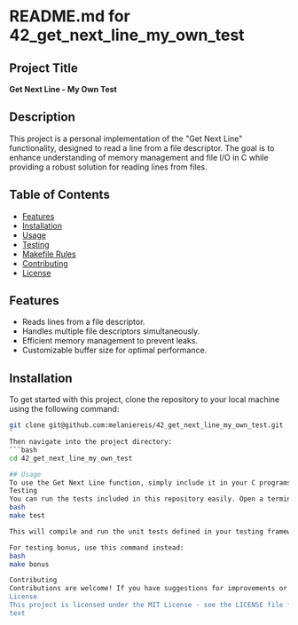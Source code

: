 # README.md for 42_get_next_line_my_own_test

## Project Title
**Get Next Line - My Own Test**

## Description
This project is a personal implementation of the "Get Next Line" functionality, designed to read a line from a file descriptor. The goal is to enhance understanding of memory management and file I/O in C while providing a robust solution for reading lines from files.

## Table of Contents
- [Features](#features)
- [Installation](#installation)
- [Usage](#usage)
- [Testing](#testing)
- [Makefile Rules](#makefile-rules)
- [Contributing](#contributing)
- [License](#license)

## Features
- Reads lines from a file descriptor.
- Handles multiple file descriptors simultaneously.
- Efficient memory management to prevent leaks.
- Customizable buffer size for optimal performance.

## Installation
To get started with this project, clone the repository to your local machine using the following command:

```bash
git clone git@github.com:melaniereis/42_get_next_line_my_own_test.git
`
Then navigate into the project directory:
```bash
cd 42_get_next_line_my_own_test

## Usage
To use the Get Next Line function, simply include it in your C programs. The provided main.c and main_bonus.c files can be used as an example to test the functionality.
Testing
You can run the tests included in this repository easily. Open a terminal and execute:
bash
make test

This will compile and run the unit tests defined in your testing framework.

For testing bonus, use this command instead:
bash
make bonus

Contributing
Contributions are welcome! If you have suggestions for improvements or want to report bugs, please open an issue or submit a pull request. Ensure that your code adheres to the project's coding standards and includes appropriate tests.
License
This project is licensed under the MIT License - see the LICENSE file for details.
text
